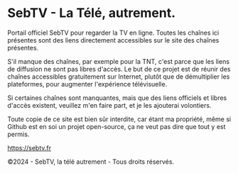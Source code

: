 # SebTV - La Télé, autrement.
Portail officiel SebTV pour regarder la TV en ligne.
Toutes les chaînes ici présentes sont des liens directement accessibles sur le site des chaînes présentes.

S'il manque des chaînes, par exemple pour la TNT, c'est parce que les liens de diffusion ne sont pas libres d'accès. 
Le but de ce projet est de réunir des chaînes accessibles gratuitement sur Internet, plutôt que de démultiplier les plateformes, pour augmenter l'expérience télévisuelle.

Si certaines chaînes sont manquantes, mais que des liens officiels et libres d'accès existent, veuillez m'en faire part, et je les ajouterai volontiers. 

Toute copie de ce site est bien sûr interdite, car étant ma propriété, même si Github est en soi un projet open-source, ça ne veut pas dire que tout y est permis.

https://sebtv.fr

©2024 - SebTV, la télé autrement - Tous droits réservés.
